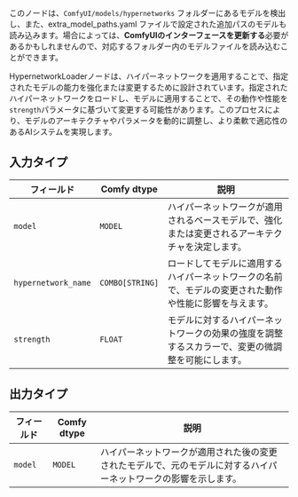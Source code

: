 このノードは、`ComfyUI/models/hypernetworks` フォルダーにあるモデルを検出し、また、extra_model_paths.yaml ファイルで設定された追加パスのモデルも読み込みます。場合によっては、**ComfyUIのインターフェースを更新する**必要があるかもしれませんので、対応するフォルダー内のモデルファイルを読み込むことができます。

HypernetworkLoaderノードは、ハイパーネットワークを適用することで、指定されたモデルの能力を強化または変更するために設計されています。指定されたハイパーネットワークをロードし、モデルに適用することで、その動作や性能を`strength`パラメータに基づいて変更する可能性があります。このプロセスにより、モデルのアーキテクチャやパラメータを動的に調整し、より柔軟で適応性のあるAIシステムを実現します。

## 入力タイプ

| フィールド                 | Comfy dtype       | 説明                                                                                  |
|-----------------------|-------------------|----------------------------------------------------------------------------------------------|
| `model`               | `MODEL`           | ハイパーネットワークが適用されるベースモデルで、強化または変更されるアーキテクチャを決定します。 |
| `hypernetwork_name`  | `COMBO[STRING]`   | ロードしてモデルに適用するハイパーネットワークの名前で、モデルの変更された動作や性能に影響を与えます。 |
| `strength`            | `FLOAT`           | モデルに対するハイパーネットワークの効果の強度を調整するスカラーで、変更の微調整を可能にします。 |

## 出力タイプ

| フィールド   | Comfy dtype | 説明                                                              |
|---------|-------------|--------------------------------------------------------------------------|
| `model` | `MODEL`     | ハイパーネットワークが適用された後の変更されたモデルで、元のモデルに対するハイパーネットワークの影響を示します。 |

